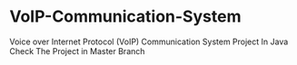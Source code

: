 # VoIP-Communication-System
Voice over Internet Protocol (VoIP)  Communication System Project In Java
Check The Project in Master Branch
